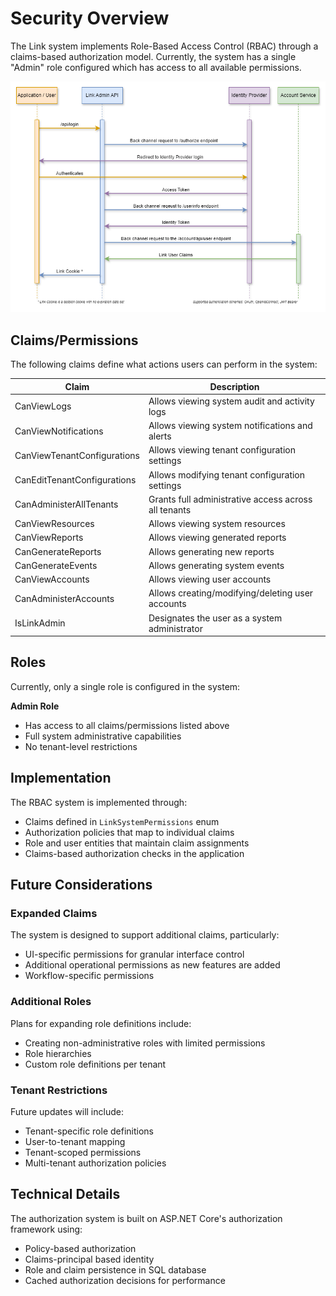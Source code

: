 ﻿# Security Overview

The Link system implements Role-Based Access Control (RBAC) through a claims-based authorization model. Currently, the system has a single "Admin" role configured which has access to all available permissions.

![RBAC](../images/security.png)

## Claims/Permissions

The following claims define what actions users can perform in the system:

| Claim                       | Description                                          |
|-----------------------------|------------------------------------------------------|
| CanViewLogs                 | Allows viewing system audit and activity logs        |
| CanViewNotifications        | Allows viewing system notifications and alerts       |
| CanViewTenantConfigurations | Allows viewing tenant configuration settings         |
| CanEditTenantConfigurations | Allows modifying tenant configuration settings       |
| CanAdministerAllTenants     | Grants full administrative access across all tenants |
| CanViewResources            | Allows viewing system resources                      |
| CanViewReports              | Allows viewing generated reports                     |
| CanGenerateReports          | Allows generating new reports                        |
| CanGenerateEvents           | Allows generating system events                      |
| CanViewAccounts             | Allows viewing user accounts                         |
| CanAdministerAccounts       | Allows creating/modifying/deleting user accounts     |
| IsLinkAdmin                 | Designates the user as a system administrator        |

## Roles

Currently, only a single role is configured in the system:

**Admin Role**

- Has access to all claims/permissions listed above
- Full system administrative capabilities
- No tenant-level restrictions

## Implementation

The RBAC system is implemented through:

- Claims defined in `LinkSystemPermissions` enum
- Authorization policies that map to individual claims
- Role and user entities that maintain claim assignments
- Claims-based authorization checks in the application

## Future Considerations

### Expanded Claims

The system is designed to support additional claims, particularly:
- UI-specific permissions for granular interface control
- Additional operational permissions as new features are added
- Workflow-specific permissions

### Additional Roles

Plans for expanding role definitions include:

- Creating non-administrative roles with limited permissions
- Role hierarchies
- Custom role definitions per tenant

### Tenant Restrictions

Future updates will include:

- Tenant-specific role definitions
- User-to-tenant mapping
- Tenant-scoped permissions
- Multi-tenant authorization policies

## Technical Details

The authorization system is built on ASP.NET Core's authorization framework using:

- Policy-based authorization
- Claims-principal based identity
- Role and claim persistence in SQL database
- Cached authorization decisions for performance